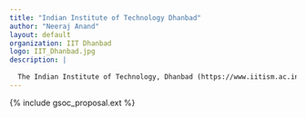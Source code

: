 ```yaml
---
title: "Indian Institute of Technology Dhanbad"
author: "Neeraj Anand"
layout: default
organization: IIT Dhanbad
logo: IIT_Dhanbad.jpg
description: |
  
  The Indian Institute of Technology, Dhanbad (https://www.iitism.ac.in) is a public technical university located in Dhanbad, India. IIT Dhanbad is an Institute of National Importance, and is ranked among the premier engineering institutions of India.
---
```


{% include gsoc_proposal.ext %}
